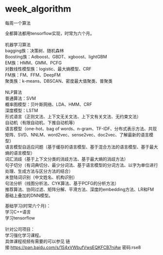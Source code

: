 # week_algorithm
每周一个算法

全都算法都用tensorflow实现，时常为六个月。\
\
机器学习算法\
bagging族：决策树、随机森林\
Boosting族：Adboost、GBDT、xgboost、lightGBM\
EM族：HMM、GMM、PCFG\
对数线性模型族：logistic、最大熵模型、CRF\
FM族：FM、FFM、DeepFM\
聚类族：k-means、DBSCAN、密度最大值聚类、普聚类\
\
NLP算法\
普通算法：SVM\
概率图模型：贝叶斯网络、LDA、HMM、CRF\
深度模型：LSTM\
形式语言（正则文法、上下文无关文法、上下文有关文法、无约束文法）\
自动机（有限自动机、下推自动机等）\
语言模型（one-hot、bag of words、n-gram、TF-IDF、分布式表示方法、共现矩阵、SVD、NNLM、word2vec、sense2vec、doc2vec、了解最新的语言模型）\
语言模型自适应问题（基于缓存的语言模型、基于混合方法的语言模型、基于最大熵的语言模型）\
词汇消歧（基于上下文分类的消歧方法、基于最大熵的消歧方法）\
句子切分（有词典切分、最少分词法、基于语言模型的分词方法、以字为单位进行处理、生成方法与区分方法的结合）\
未登陆词识别（中文姓名、机构识别）\
句法分析（线图分析法、CYK算法、基于PCFG的分析方法） \
推荐算法、协同过滤、矩阵分解、平滑方法、深度的embedding方法、LR和FM基础上叠加的DNN模型。

基础学习(时常六个月)：\
学习C++语言\
学习tensorflow\
\
针对公司项目：\
学习强化学习课程。\
具体课程视频有需要的可以参见  链接:https://pan.baidu.com/s/1S4xVWbufVwsEQKFCB7niAw  密码:rse8
